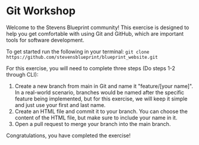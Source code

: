 # Git Workshop

Welcome to the Stevens Blueprint community! This exercise is designed to help you get comfortable with using Git and GitHub, which are important tools for software development.

To get started run the following in your terminal:
``git clone https://github.com/stevensblueprint/blueprint_website.git``


For this exercise, you will need to complete three steps (Do steps 1-2 through CLI):

1. Create a new branch from main in Git and name it "feature/[your name]". In a real-world scenario, branches would be named after the specific feature being implemented, but for this exercise, we will keep it simple and just use your first and last name.
2. Create an HTML file and commit it to your branch. You can choose the content of the HTML file, but make sure to include your name in it.
3. Open a pull request to merge your branch into the main branch.

Congratulations, you have completed the exercise!
